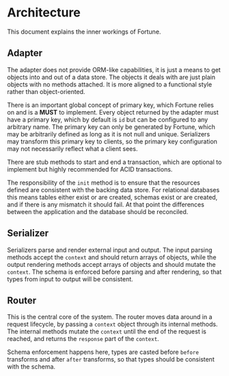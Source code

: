 # Architecture

This document explains the inner workings of Fortune.


## Adapter

The adapter does not provide ORM-like capabilities, it is just a means to get objects into and out of a data store. The objects it deals with are just plain objects with no methods attached. It is more aligned to a functional style rather than object-oriented.

There is an important global concept of primary key, which Fortune relies on and is a **MUST** to implement. Every object returned by the adapter must have a primary key, which by default is `id` but can be configured to any arbitrary name. The primary key can only be generated by Fortune, which may be arbitrarily defined as long as it is not null and unique. Serializers may transform this primary key to clients, so the primary key configuration may not necessarily reflect what a client sees.

There are stub methods to start and end a transaction, which are optional to implement but highly recommended for ACID transactions.

The responsibility of the `init` method is to ensure that the resources defined are consistent with the backing data store. For relational databases this means tables either exist or are created, schemas exist or are created, and if there is any mismatch it should fail. At that point the differences between the application and the database should be reconciled.


## Serializer

Serializers parse and render external input and output. The input parsing methods accept the `context` and should return arrays of objects, while the output rendering methods accept arrays of objects and should mutate the `context`. The schema is enforced before parsing and after rendering, so that types from input to output will be consistent.


## Router

This is the central core of the system. The router moves data around in a request lifecycle, by passing a `context` object through its internal methods. The internal methods mutate the `context` until the end of the request is reached, and returns the `response` part of the `context`.

Schema enforcement happens here, types are casted before `before` transforms and after `after` transforms, so that types should be consistent with the schema.
